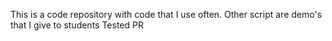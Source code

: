 This is a code repository with code that I use often. Other script are demo's that I give to students
Tested PR
